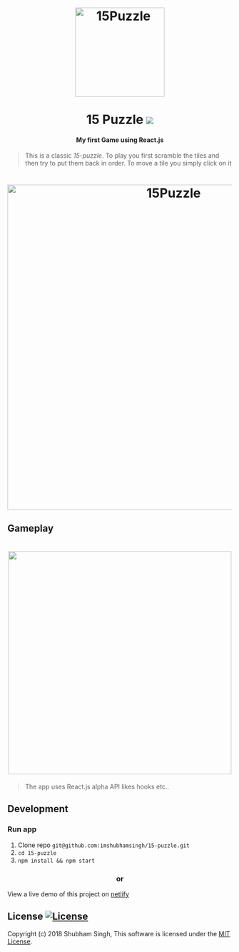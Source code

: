 
<h1 align="center">
<a href="https://github.com/imshubhamsingh/15-puzzle">
<img src="https://raw.githubusercontent.com/imshubhamsingh/15-puzzle/master/screenshots/game-logo.png" alt="15Puzzle" width="200"/></a><br/><br/>
15 Puzzle 
<img src="https://img.shields.io/badge/style-%F0%9F%92%85%20styled--components-orange.svg?colorB=daa357&colorA=db748e" />
</h1>
<h4 align="center">My first Game using React.js</h4>
<p align="center">
</p>

> This is a classic _15_-_puzzle_. To play you first scramble the tiles and then try to put them back in order. To move a tile you simply click on it

<h1 align="center">
<img src="https://raw.githubusercontent.com/imshubhamsingh/15-puzzle/master/screenshots/1.png" alt="15Puzzle" width="729px"/>
</h1>


## Gameplay

<h1 align="center">
<img src="https://raw.githubusercontent.com/imshubhamsingh/15-puzzle/master/screenshots/game.gif" width="500px"/>
</h1>

>The app uses React.js alpha API likes hooks etc..
## Development

### Run app

1. Clone repo ```git@github.com:imshubhamsingh/15-puzzle.git```
2. ```cd 15-puzzle```
3. ```npm install && npm start  ```


<h3 align="center">or</h3>

View a live demo of this project on [netlify](https://15puzzle.netlify.com)



## License [![License](https://img.shields.io/github/license/hyperium/hyper.svg)](https://github.com/imshubhamsingh/15-puzzle/blob/master/LICENSE)

Copyright (c) 2018 Shubham Singh, This software is licensed under the [MIT License](https://github.com/imshubhamsingh/15-puzzle/blob/master/LICENSE).
